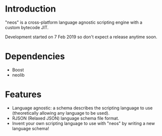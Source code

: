 # Introduction
"neos" is a cross-platform language agnostic scripting engine with a custom bytecode JIT. 

Development started on 7 Feb 2019 so don't expect a release anytime soon.

# Dependencies
* Boost
* neolib

# Features
* Language agnostic: a schema describes the scripting language to use (theoretically allowing any language to be used).
* RJSON (Relaxed JSON) language schema file format.
* Invent your own scripting language to use with "neos" by writing a new language schema! 
